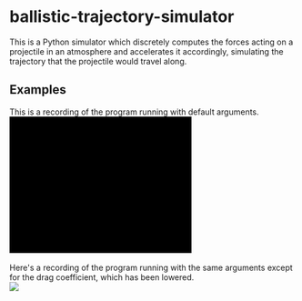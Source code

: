 # ballistic-trajectory-simulator

This is a Python simulator which discretely computes the forces acting on a projectile in an atmosphere and accelerates it accordingly, simulating the trajectory that the projectile would travel along.

## Examples
This is a recording of the program running with default arguments.\
![](example_gifs/default_args.gif)

Here's a recording of the program running with the same arguments except for the drag coefficient, which has been lowered.\
![](example_gis/low_drag.gif)
